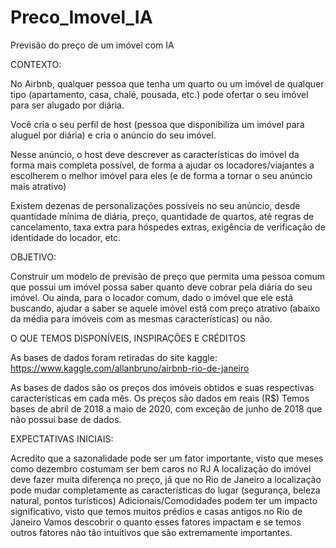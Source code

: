# Preco_Imovel_IA
 Previsão do preço de um imóvel com IA

CONTEXTO:

No Airbnb, qualquer pessoa que tenha um quarto ou um imóvel de qualquer tipo (apartamento, casa, chalé, pousada, etc.) pode ofertar o seu imóvel para ser alugado por diária.

Você cria o seu perfil de host (pessoa que disponibiliza um imóvel para aluguel por diária) e cria o anúncio do seu imóvel.

Nesse anúncio, o host deve descrever as características do imóvel da forma mais completa possível, de forma a ajudar os locadores/viajantes a escolherem o melhor imóvel para eles (e de forma a tornar o seu anúncio mais atrativo)

Existem dezenas de personalizações possíveis no seu anúncio, desde quantidade mínima de diária, preço, quantidade de quartos, até regras de cancelamento, taxa extra para hóspedes extras, exigência de verificação de identidade do locador, etc.

OBJETIVO:

Construir um modelo de previsão de preço que permita uma pessoa comum que possui um imóvel possa saber quanto deve cobrar pela diária do seu imóvel.
Ou ainda, para o locador comum, dado o imóvel que ele está buscando, ajudar a saber se aquele imóvel está com preço atrativo (abaixo da média para imóveis com as mesmas características) ou não.


O QUE TEMOS DISPONÍVEIS, INSPIRAÇÕES E CRÉDITOS

As bases de dados foram retiradas do site kaggle: https://www.kaggle.com/allanbruno/airbnb-rio-de-janeiro

As bases de dados são os preços dos imóveis obtidos e suas respectivas características em cada mês.
Os preços são dados em reais (R$)
Temos bases de abril de 2018 a maio de 2020, com exceção de junho de 2018 que não possui base de dados.

EXPECTATIVAS INICIAIS:

Acredito que a sazonalidade pode ser um fator importante, visto que meses como dezembro costumam ser bem caros no RJ
A localização do imóvel deve fazer muita diferença no preço, já que no Rio de Janeiro a localização pode mudar completamente as características do lugar (segurança, beleza natural, pontos turísticos)
Adicionais/Comodidades podem ter um impacto significativo, visto que temos muitos prédios e casas antigos no Rio de Janeiro
Vamos descobrir o quanto esses fatores impactam e se temos outros fatores não tão intuitivos que são extremamente importantes.







